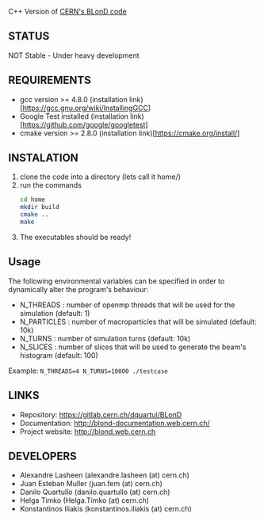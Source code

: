 C++ Version of [CERN's BLonD code][1]

## STATUS

NOT Stable - Under heavy development

## REQUIREMENTS

* gcc version >= 4.8.0 (installation link)[https://gcc.gnu.org/wiki/InstallingGCC]
* Google Test installed (installation link)[https://github.com/google/googletest]
* cmake version >= 2.8.0 (installation link)[https://cmake.org/install/]

## INSTALATION

1. clone the code into a directory (lets call it home/)
2. run the commands 
    ```bash
    cd home  
    mkdir build  
    cmake ..  
    make
    ```
3. The executables should be ready!

## Usage

The following environmental variables can be specified in order to dynamically alter the program's behaviour:

* N_THREADS : number of openmp threads that will be used for the simulation (default: 1)
* N_PARTICLES : number of macroparticles that will be simulated (default: 10k)
* N_TURNS : number of simulation turns (default: 10k)
* N_SLICES : number of slices that will be used to generate the beam's histogram (default: 100)

Example: `N_THREADS=4 N_TURNS=10000 ./testcase`

## LINKS

* Repository: https://gitlab.cern.ch/dquartul/BLonD
* Documentation: http://blond-documentation.web.cern.ch/
* Project website: http://blond.web.cern.ch

## DEVELOPERS

- Alexandre Lasheen (alexandre.lasheen (at) cern.ch)
- Juan Esteban Muller (juan.fem (at) cern.ch)
- Danilo Quartullo (danilo.quartullo (at) cern.ch)
- Helga Timko (Helga.Timko (at) cern.ch)
- Konstantinos Iliakis (konstantinos.iliakis (at) cern.ch)


[1]: http://blond.web.cern.ch

